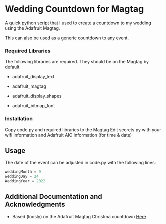 # Wedding Countdown for Magtag

A quick python script that I used to create a countdown to my wedding using the Adafruit Magtag.

This can also be used as a generic countdown to any event.


### Required Libraries

The following libraries are required. They should be on the Magtag by default

* adafruit_display_text
* adafruit_magtag

* adafruit_display_shapes
* adafruit_bitmap_font

### Installation

Copy code.py and required libraries to the Magtag
Edit secrets.py with your wifi information and Adafruit AIO information (for time & date)

## Usage

The date of the event can be adjusted in code.py with the following lines:


``` Python
weddingMonth = 9
weddingDay = 24
WeddingYear = 2022
```

## Additional Documentation and Acknowledgments

* Based (loosly) on the Adafruit Magtag Christma countdown [Here](https://learn.adafruit.com/magtag-daily-christmas-countdown "Adafruit Christas Countdown")
